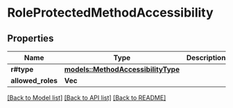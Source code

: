 # RoleProtectedMethodAccessibility

## Properties

Name | Type | Description | Notes
------------ | ------------- | ------------- | -------------
**r#type** | [**models::MethodAccessibilityType**](MethodAccessibilityType.md) |  | 
**allowed_roles** | **Vec<String>** |  | 

[[Back to Model list]](../README.md#documentation-for-models) [[Back to API list]](../README.md#documentation-for-api-endpoints) [[Back to README]](../README.md)


